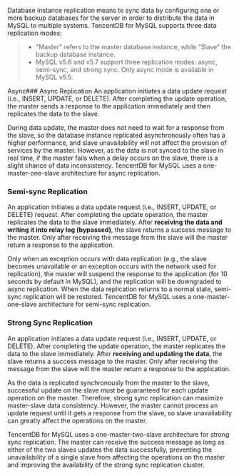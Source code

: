 Database instance replication means to sync data by configuring one or more backup databases for the server in order to distribute the data in MySQL to multiple systems. TencentDB for MySQL supports three data replication modes:

>
>- "Master" refers to the master database instance, while "Slave" the backup database instance.
> - MySQL v5.6 and v5.7 support three replication modes: async, semi-sync, and strong sync. Only async mode is available in MySQL v5.5.

Async### Async Replication
An application initiates a data update request (i.e., INSERT, UPDATE, or DELETE). After completing the update operation, the master sends a response to the application immediately and then replicates the data to the slave.

During data update, the master does not need to wait for a response from the slave, so the database instance replicated asynchronously often has a higher performance, and slave unavailability will not affect the provision of services by the master. However, as the data is not synced to the slave in real time, if the master fails when a delay occurs on the slave, there is a slight chance of data inconsistency.
TencentDB for MySQL uses a one-master-one-slave architecture for async replication.

### Semi-sync Replication
An application initiates a data update request (i.e., INSERT, UPDATE, or DELETE) request. After completing the update operation, the master replicates the data to the slave immediately. After **receiving the data and writing it into relay log (bypassed)**, the slave returns a success message to the master. Only after receiving the message from the slave will the master return a response to the application.

Only when an exception occurs with data replication (e.g., the slave becomes unavailable or an exception occurs with the network used for replication), the master will suspend the response to the application (for 10 seconds by default in MySQL), and the replication will be downgraded to async replication. When the data replication returns to a normal state, semi-sync replication will be restored.
TencentDB for MySQL uses a one-master-one-slave architecture for semi-sync replication.

### Strong Sync Replication
An application initiates a data update request (i.e., INSERT, UPDATE, or DELETE). After completing the update operation, the master replicates the data to the slave immediately. After **receiving and updating the data**, the slave returns a success message to the master. Only after receiving the message from the slave will the master return a response to the application.

As the data is replicated synchronously from the master to the slave, successful update on the slave must be guaranteed for each update operation on the master. Therefore, strong sync replication can maximize master-slave data consistency. However, the master cannot process an update request until it gets a response from the slave, so slave unavailability can greatly affect the operations on the master.

TencentDB for MySQL uses a one-master-two-slave architecture for strong sync replication. The master can receive the success message as long as either of the two slaves updates the data successfully, preventing the unavailability of a single slave from affecting the operations on the master and improving the availability of the strong sync replication cluster.
